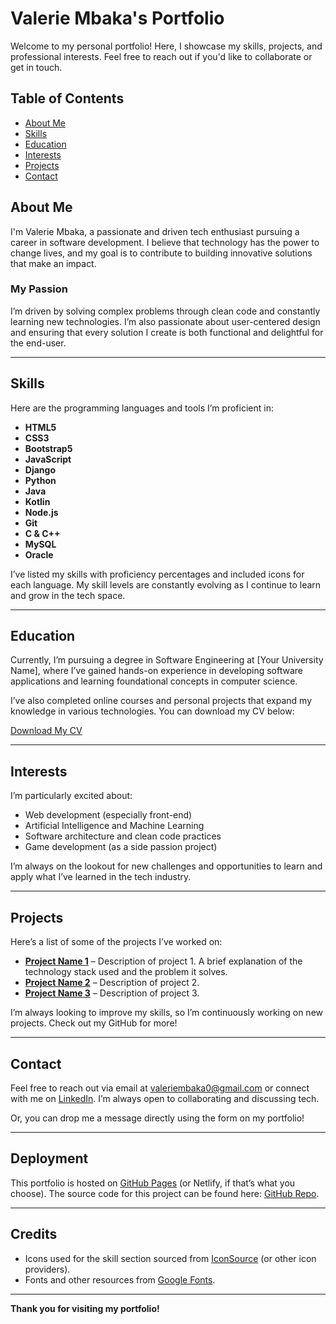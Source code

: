 # Valerie Mbaka's Portfolio

Welcome to my personal portfolio! Here, I showcase my skills, projects, and professional interests. Feel free to reach out if you'd like to collaborate or get in touch.

## Table of Contents
- [About Me](#about-me)
- [Skills](#skills)
- [Education](#education)
- [Interests](#interests)
- [Projects](#projects)
- [Contact](#contact)
  
## About Me

I'm Valerie Mbaka, a passionate and driven tech enthusiast pursuing a career in software development. I believe that technology has the power to change lives, and my goal is to contribute to building innovative solutions that make an impact.

### My Passion
I’m driven by solving complex problems through clean code and constantly learning new technologies. I’m also passionate about user-centered design and ensuring that every solution I create is both functional and delightful for the end-user.

---

## Skills

Here are the programming languages and tools I’m proficient in:

- **HTML5**  
- **CSS3**  
- **Bootstrap5**  
- **JavaScript**  
- **Django**  
- **Python**  
- **Java**  
- **Kotlin**  
- **Node.js**  
- **Git**  
- **C & C++**  
- **MySQL**  
- **Oracle**

I’ve listed my skills with proficiency percentages and included icons for each language. My skill levels are constantly evolving as I continue to learn and grow in the tech space.

---

## Education

Currently, I’m pursuing a degree in Software Engineering at [Your University Name], where I’ve gained hands-on experience in developing software applications and learning foundational concepts in computer science.

I’ve also completed online courses and personal projects that expand my knowledge in various technologies. You can download my CV below:

[Download My CV](#)

---

## Interests

I’m particularly excited about:
- Web development (especially front-end)
- Artificial Intelligence and Machine Learning
- Software architecture and clean code practices
- Game development (as a side passion project)

I’m always on the lookout for new challenges and opportunities to learn and apply what I’ve learned in the tech industry.

---

## Projects

Here’s a list of some of the projects I’ve worked on:
- **[Project Name 1](#)** – Description of project 1. A brief explanation of the technology stack used and the problem it solves.
- **[Project Name 2](#)** – Description of project 2.
- **[Project Name 3](#)** – Description of project 3.

I’m always looking to improve my skills, so I’m continuously working on new projects. Check out my GitHub for more!

---

## Contact

Feel free to reach out via email at [valeriembaka0@gmail.com](mailto:valeriembaka0@gmail.com) or connect with me on [LinkedIn](https://linkedin.com/in/valeriembaka). I’m always open to collaborating and discussing tech.

Or, you can drop me a message directly using the form on my portfolio!

---

## Deployment

This portfolio is hosted on [GitHub Pages](https://github.com/ValerieMbaka) (or Netlify, if that’s what you choose). The source code for this project can be found here: [GitHub Repo](#).

---

## Credits

- Icons used for the skill section sourced from [IconSource](#) (or other icon providers).
- Fonts and other resources from [Google Fonts](https://fonts.google.com/).

---

**Thank you for visiting my portfolio!**

